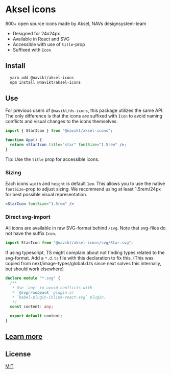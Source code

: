 # Aksel icons

800+ open source icons made by Aksel, NAVs designsystem-team

- Designed for 24x24px
- Available in React and SVG
- Accessible with use of `title`-prop
- Suffixed with `Icon`

## Install

```bash
  yarn add @navikt/aksel-icons
  npm install @navikt/aksel-icons
```

## Use

For previous users of `@navikt/ds-icons`, this package utilizes the same API. The only difference is that the icons are suffixed with `Icon` to avoid naming conflicts and visual changes to the icons themselves.

```jsx
import { StarIcon } from "@navikt/aksel-icons";

function App() {
  return <StarIcon title="star" fontSize="1.5rem" />;
}
```

Tip: Use the `title` prop for accessible icons.

### Sizing

Each icons `width` and `height` is default `1em`. This allows you to use the native `fontSize`-prop to adjust sizing. We recommend using at least 1.5rem/24px for best possible visual representation.

```jsx
<StarIcon fontSize="1.5rem" />
```

### Direct svg-import

All icons are available in raw SVG-format behind `/svg`. Note that svg-files do not have the suffix `Icon`.

```js
import StarIcon from "@navikt/aksel-icons/svg/Star.svg";
```

If using typescript, TS might complain about not finding types related to the svg-format. Add a `*.d.ts` file with this declaration to fix this. (This was copied from next/image-types/global.d.ts since next solves this internally, but should work elsewhere)

```ts
declare module "*.svg" {
  /**
   * Use `any` to avoid conflicts with
   * `@svgr/webpack` plugin or
   * `babel-plugin-inline-react-svg` plugin.
   */
  const content: any;

  export default content;
}
```

## [Learn more](https://aksel.nav.no/ikoner)

## License

[MIT](https://github.com/navikt/aksel/blob/main/LICENCE)
